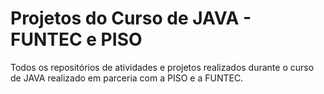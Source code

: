 # Projetos do Curso de JAVA - FUNTEC e PISO

Todos os repositórios de atividades e projetos realizados durante o curso de JAVA realizado em parceria com a PISO e a FUNTEC.
